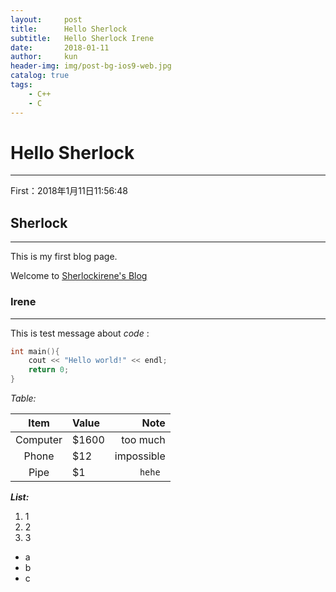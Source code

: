 ```yaml
---
layout:     post
title:      Hello Sherlock
subtitle:   Hello Sherlock Irene
date:       2018-01-11
author:     kun
header-img: img/post-bg-ios9-web.jpg
catalog: true
tags:
    - C++
    - C
---
```



# Hello Sherlock
***
First：2018年1月11日11:56:48

## Sherlock
***
This is my first blog page.

Welcome to [Sherlockirene's Blog](https://sherlockirene.github.io)

### Irene
***

This is test message about *code* :

```C++
int main(){
    cout << "Hello world!" << endl;
    return 0;
}
```

_Table:_

| Item      | Value | Note      |
|:---------:|:----- | -----:    |
| Computer  | $1600 | too much  |
| Phone     |   $12 | impossible|
| Pipe      |    $1 | `hehe `   |

_***List:***_
1.  1
2.  2
3.  3

* a
* b
* c
